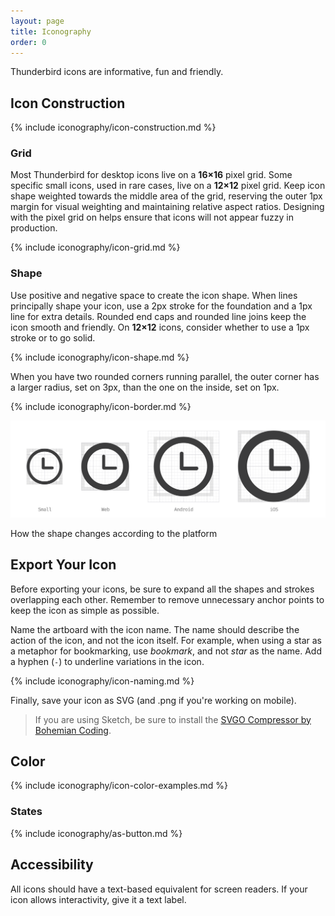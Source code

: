```yaml
---
layout: page
title: Iconography
order: 0
---
```


Thunderbird icons are informative, fun and friendly.

## Icon Construction

{% include iconography/icon-construction.md %}

### Grid

Most Thunderbird for desktop icons live on a **16×16** pixel grid. Some specific small icons, used in rare cases, live on a **12×12** pixel grid. Keep icon shape weighted towards the middle area of the grid, reserving the outer 1px margin for visual weighting and maintaining relative aspect ratios. Designing with the pixel grid on helps ensure that icons will not appear fuzzy in production.

{% include iconography/icon-grid.md %}

### Shape

Use positive and negative space to create the icon shape. When lines principally shape your icon, use a 2px stroke for the foundation and a 1px line for extra details. Rounded end caps and rounded line joins keep the icon smooth and friendly. On **12×12** icons, consider whether to use a 1px stroke or to go solid.

{% include iconography/icon-shape.md %}

When you have two rounded corners running parallel, the outer corner has a larger radius, set on 3px, than the one on the inside, set on 1px.

{% include iconography/icon-border.md %}

![example with difference sizes for difference platforms](../images/icons/icon-shape-stroke-different-platform.svg)

<figcaption>How the shape changes according to the platform</figcaption>

## Export Your Icon


Before exporting your icons, be sure to expand all the shapes and strokes overlapping each other. Remember to remove unnecessary anchor points to keep the icon as simple as possible.


Name the artboard with the icon name. The name should describe the action of the icon, and not the icon itself. For example, when using a star as a metaphor for bookmarking, use *bookmark*, and not *star* as the name. Add a hyphen (`-`) to underline variations in the icon.

{% include iconography/icon-naming.md %}

Finally, save your icon as SVG (and .png if you're working on mobile).

> If you are using Sketch, be sure to install the [SVGO Compressor by Bohemian Coding](https://github.com/BohemianCoding/svgo-compressor).

## Color

{% include iconography/icon-color-examples.md %}

### States

{% include iconography/as-button.md %}

## Accessibility

All icons should have a text-based equivalent for screen readers. If your icon allows interactivity, give it a text label.

